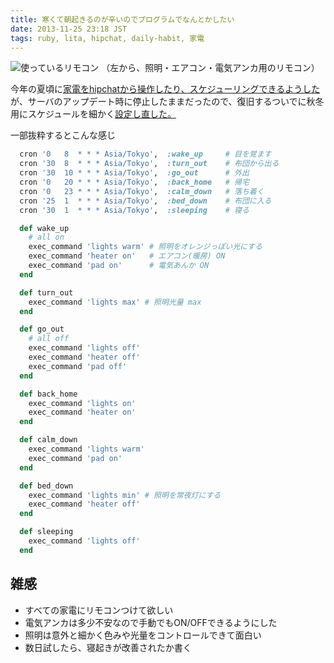 ```yaml
---
title: 寒くて朝起きるのが辛いのでプログラムでなんとかしたい
date: 2013-11-25 23:18 JST
tags: ruby, lita, hipchat, daily-habit, 家電
---
```


![使っているリモコン](2013-11-25-remotes.jpg)
（左から、照明・エアコン・電気アンカ用のリモコン）


今年の夏頃に[家電をhipchatから操作したり、スケジューリングできるようした](http://blog.fukayatsu.com/2013/08/11/iremocon-and-lita/)が、サーバのアップデート時に停止したままだったので、復旧するついでに秋冬用にスケジュールを細かく[設定し直した。](https://github.com/fukayatsu/home-lita/commit/c7f4d30d42970c149161cda0c3c8174ba3ef056a)

一部抜粋するとこんな感じ

```ruby
  cron '0   8  * * * Asia/Tokyo',  :wake_up     # 目を覚ます
  cron '30  8  * * * Asia/Tokyo',  :turn_out    # 布団から出る
  cron '30  10 * * * Asia/Tokyo',  :go_out      # 外出
  cron '0   20 * * * Asia/Tokyo',  :back_home   # 帰宅
  cron '0   23 * * * Asia/Tokyo',  :calm_down   # 落ち着く
  cron '25  1  * * * Asia/Tokyo',  :bed_down    # 布団に入る
  cron '30  1  * * * Asia/Tokyo',  :sleeping    # 寝る

  def wake_up
    # all on
    exec_command 'lights warm' # 照明をオレンジっぽい光にする
    exec_command 'heater on'   # エアコン(暖房) ON
    exec_command 'pad on'      # 電気あんか ON
  end

  def turn_out
    exec_command 'lights max' # 照明光量 max
  end

  def go_out
    # all off
    exec_command 'lights off'
    exec_command 'heater off'
    exec_command 'pad off'
  end

  def back_home
    exec_command 'lights on'
    exec_command 'heater on'
  end

  def calm_down
    exec_command 'lights warm'
    exec_command 'pad on'
  end

  def bed_down
    exec_command 'lights min' # 照明を常夜灯にする
    exec_command 'heater off'
  end

  def sleeping
    exec_command 'lights off'
  end
```

## 雑感
- すべての家電にリモコンつけて欲しい
- 電気アンカは多少不安なので手動でもON/OFFできるようにした
- 照明は意外と細かく色みや光量をコントロールできて面白い
- 数日試したら、寝起きが改善されたか書く
